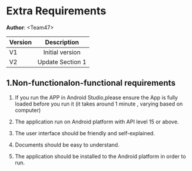 # Extra Requirements


**Author**: \<Team47\>

| Version | Description     |
| --------|:---------------:|
| V1      | Initial version |
| V2      | Update Section 1 |


## 1.Non-functionalon-functional requirements

1. If you run the APP in Android Studio,please ensure the App is fully loaded before you run it (it takes around 1 minute , varying based on computer)

2. The application run on Android platform with API level 15 or above.

3. The user interface should be friendly and self-explained.

4. Documents should be easy to understand.

5. The application should be installed to the Android platform in order to run. 

